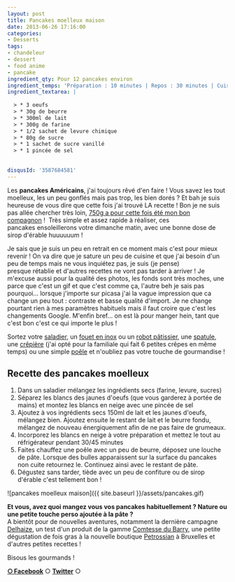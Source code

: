 ```yaml
---
layout: post
title: Pancakes moelleux maison
date: 2013-06-26 17:16:00
categories: 
- Desserts
tags: 
- chandeleur
- dessert
- food anime
- pancake
ingredient_qty: Pour 12 pancakes environ
ingredient_temps: 'Préparation : 10 minutes | Repos : 30 minutes | Cuisson: 3 minutes'
ingredient_textarea: |
  
  > * 3 oeufs
  > * 30g de beurre
  > * 300ml de lait
  > * 300g de farine
  > * 1/2 sachet de levure chimique
  > * 80g de sucre
  > * 1 sachet de sucre vanillé
  > * 1 pincée de sel
  
  
disqusId: '3587684581'
---
```


Les **pancakes Américains**, j'ai toujours rêvé d'en faire ! Vous savez les tout moelleux, les un peu gonflés mais pas trop, les bien dorés ? Et bah je suis heureuse de vous dire que cette fois j'ai trouvé LA recette ! Bon je ne suis pas allée chercher très loin, [750g a pour cette fois été mon bon compagnon](http://www.750g.com/pancakes-r12530.htm) !  Très simple et assez rapide à réaliser, ces pancakes ensoleillerons votre dimanche matin, avec une bonne dose de sirop d'érable huuuuuum !

Je sais que je suis un peu en retrait en ce moment mais c'est pour mieux revenir ! On va dire que je sature un peu de cuisine et que j'ai besoin d'un peu de temps mais ne vous inquiétez pas, je suis (je pense) presque rétablie et d'autres recettes ne vont pas tarder à arriver ! Je m'excuse aussi pour la qualité des photos, les fonds sont très moches, une parce que c'est un gif et que c'est comme ça, l'autre beh je sais pas pourquoi... lorsque j'importe sur picasa j'ai la vague impression que ca change un peu tout : contraste et basse qualité d'import. Je ne change pourtant rien à mes paramètres habituels mais il faut croire que c'est les changements Google. M'enfin bref... on est là pour manger hein, tant que c'est bon c'est ce qui importe le plus !

Sortez votre [saladier](http://www.rueducommerce.fr/m/pl/malid:4769897), un [fouet en inox](http://www.rueducommerce.fr/index/ustensile%20Fouet%20inox) ou un [robot pâtissier](http://www.rueducommerce.fr/m/pl/malid:229,30023831), une [spatule](http://www.rueducommerce.fr/m/pl/malid:48515367), une [crêpière](http://www.rueducommerce.fr/m/pl/malid:15123296) (j'ai opté pour la familiale qui fait 6 petites crêpes en même temps) ou une simple [poêle](http://www.rueducommerce.fr/m/pl/malid:4769951) et n'oubliez pas votre touche de gourmandise !



## **Recette des pancakes moelleux**





1.  Dans un saladier mélangez les ingrédients secs (farine, levure, sucres)
2.  Séparez les blancs des jaunes d'oeufs (que vous garderez à portée de mains) et montez les blancs en neige avec une pincée de sel
3.  Ajoutez à vos ingrédients secs 150ml de lait et les jaunes d'oeufs, mélangez bien. Ajoutez ensuite le restant de lait et le beurre fondu, mélangez de nouveau énergiquement afin de ne pas faire de grumeaux.
4.  Incorporez les blancs en neige à votre préparation et mettez le tout au réfrigérateur pendant 30/45 minutes
5.  Faites chauffez une poêle avec un peu de beurre, déposez une louche de pâte. Lorsque des bulles apparaissent sur la surface du pancakes non cuite retournez le. Continuez ainsi avec le restant de pâte.
6.  Dégustez sans tarder, tiède avec un peu de confiture ou de sirop d'érable c'est tellement bon !



![pancakes moelleux maison]({{ site.baseurl }}/assets/pancakes.gif)

**Et vous, avez quoi mangez vous vos pancakes habituellement ? Nature ou une petite touche perso ajoutée à la pâte ?**  
A bientôt pour de nouvelles aventures, notamment la dernière campagne [Delhaize](http://www.delhaize.be/), un test d'un produit de la gamme [Comtesse du Barry](http://www.comtessedubarry.com/), une petite dégustation de fois gras à la nouvelle boutique [Petrossian](http://www.petrossian.fr/) à Bruxelles et d'autres petites recettes !

Bisous les gourmands !

[**○<span style="font-size: xx-small; margin: 0px; outline: 0px; padding: 0px;"><span style="font-family: Arial, Helvetica, sans-serif; margin: 0px; outline: 0px; padding: 0px;"> </span></span>Facebook**](https://www.facebook.com/pages/CroKMou/148093255259077) ○ [**Twitter**](https://twitter.com/Crokmou) ○